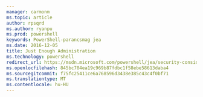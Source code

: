 ```yaml
---
manager: carmonm
ms.topic: article
author: rpsqrd
ms.author: ryanpu
ms.prod: powershell
keywords: PowerShell-parancsmag jea
ms.date: 2016-12-05
title: Just Enough Administration
ms.technology: powershell
redirect_url: https://msdn.microsoft.com/powershell/jea/security-considerations
ms.openlocfilehash: 845bc704ea19c969b87fdbc1f58ebe58613daba4
ms.sourcegitcommit: f75fc25411ce6a768596d3438e385c43c4f0bf71
ms.translationtype: MT
ms.contentlocale: hu-HU
---
```

